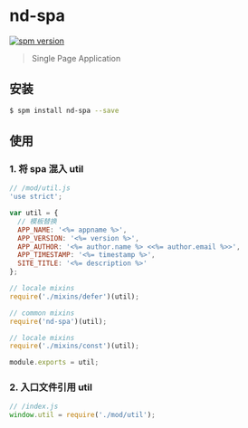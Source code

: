 # nd-spa

[![spm version](http://spm.crossjs.com/badge/nd-spa)](http://spm.crossjs.com/package/nd-spa)

> Single Page Application

## 安装

```bash
$ spm install nd-spa --save
```

## 使用

### 1. 将 spa 混入 util
```js
// /mod/util.js
'use strict';

var util = {
  // 模板替换
  APP_NAME: '<%= appname %>',
  APP_VERSION: '<%= version %>',
  APP_AUTHOR: '<%= author.name %> <<%= author.email %>>',
  APP_TIMESTAMP: '<%= timestamp %>',
  SITE_TITLE: '<%= description %>'
};

// locale mixins
require('./mixins/defer')(util);

// common mixins
require('nd-spa')(util);

// locale mixins
require('./mixins/const')(util);

module.exports = util;
```

### 2. 入口文件引用 util
```js
// /index.js
window.util = require('./mod/util');
```
